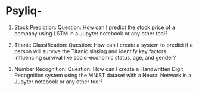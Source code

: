 # Psyliq-

1) Stock Prediction:
Question: How can I predict the stock price of a company using LSTM in a Jupyter notebook
or any other tool?

2) Titanic Classification:
Question: How can I create a system to predict if a person will survive the Titanic sinking and
identify key factors influencing survival like socio-economic status, age, and gender?

3) Number Recognition:
Question: How can I create a Handwritten Digit Recognition system using the MNIST dataset
with a Neural Network in a Jupyter notebook or any other tool?
